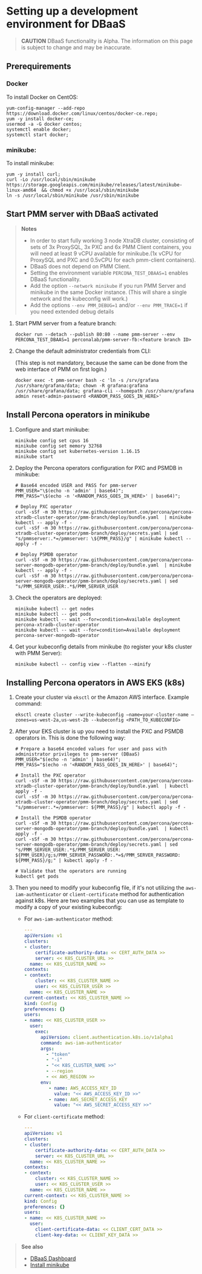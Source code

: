 # Setting up a development environment for DBaaS

> **CAUTION**
> DBaaS functionality is Alpha. The information on this page is subject to change and may be inaccurate.
## Prerequirements

### Docker

To install Docker on CentOS:

    yum-config-manager --add-repo https://download.docker.com/linux/centos/docker-ce.repo;
    yum -y install docker-ce;
    usermod -a -G docker centos;
    systemctl enable docker;
    systemctl start docker;


### minikube:

To install minikube:

    yum -y install curl;
    curl -Lo /usr/local/sbin/minikube https://storage.googleapis.com/minikube/releases/latest/minikube-linux-amd64  && chmod +x /usr/local/sbin/minikube
    ln -s /usr/local/sbin/minikube /usr/sbin/minikube

## Start PMM server with DBaaS activated

> **Notes**
> - In order to start fully working 3 node XtraDB cluster, consisting of sets of 3x ProxySQL, 3x PXC and 6x PMM Client containers, you will need at least 9 vCPU available for minikube.(1x vCPU for ProxySQL and PXC and 0.5vCPU for each pmm-client containers).
> - DBaaS does not depend on PMM Client.
> - Setting the environment variable `PERCONA_TEST_DBAAS=1` enables DBaaS functionality.
> - Add the option `--network minikube` if you run PMM Server and minikube in the same Docker instance. (This will share a single network and the kubeconfig will work.)
> - Add the options `--env PMM_DEBUG=1` and/or `--env PMM_TRACE=1` if you need extended debug details

1. Start PMM server from a feature branch:

       docker run --detach --publish 80:80 --name pmm-server --env PERCONA_TEST_DBAAS=1 perconalab/pmm-server-fb:<feature branch ID>


2. Change the default administrator credentials from CLI:

   (This step is not mandatory, because the same can be done from the web interface of PMM on first login.)

       docker exec -t pmm-server bash -c 'ln -s /srv/grafana /usr/share/grafana/data; chown -R grafana:grafana /usr/share/grafana/data; grafana-cli --homepath /usr/share/grafana admin reset-admin-password <RANDOM_PASS_GOES_IN_HERE>'

## Install Percona operators in minikube

1. Configure and start minikube:

    ```
    minikube config set cpus 16
    minikube config set memory 32768
    minikube config set kubernetes-version 1.16.15
    minikube start
    ```

3. Deploy the Percona operators configuration for PXC and PSMDB in minikube:

    ```
    # Base64 encoded USER and PASS for pmm-server
    PMM_USER="\$(echo -n 'admin' | base64)";
    PMM_PASS="\$(echo -n '<RANDOM_PASS_GOES_IN_HERE>' | base64)";
    
    # Deploy PXC operator
    curl -sSf -m 30 https://raw.githubusercontent.com/percona/percona-xtradb-cluster-operator/pmm-branch/deploy/bundle.yaml  | minikube kubectl -- apply -f -
    curl -sSf -m 30 https://raw.githubusercontent.com/percona/percona-xtradb-cluster-operator/pmm-branch/deploy/secrets.yaml | sed "s/pmmserver:.*=/pmmserver: \${PMM_PASS}/g" | minikube kubectl -- apply -f -
    
    # Deploy PSMDB operator
    curl -sSf -m 30 https://raw.githubusercontent.com/percona/percona-server-mongodb-operator/pmm-branch/deploy/bundle.yaml  | minikube kubectl -- apply -f -
    curl -sSf -m 30 https://raw.githubusercontent.com/percona/percona-server-mongodb-operator/pmm-branch/deploy/secrets.yaml | sed "s/PMM_SERVER_USER:.*$/PMM_SERVER_USER
    ```

4. Check the operators are deployed:

    ```
    minikube kubectl -- get nodes
    minikube kubectl -- get pods
    minikube kubectl -- wait --for=condition=Available deployment percona-xtradb-cluster-operator
    minikube kubectl -- wait --for=condition=Available deployment percona-server-mongodb-operator
    ```

5. Get your kubeconfig details from minikube (to register your k8s cluster with PMM Server):

    ```
    minikube kubectl -- config view --flatten --minify
    ```


## Installing Percona operators in AWS EKS (k8s)

1. Create your cluster via `eksctl` or the Amazon AWS interface. Example command:

    ```
    eksctl create cluster --write-kubeconfig —name=your-cluster-name —zones=us-west-2a,us-west-2b --kubeconfig <PATH_TO_KUBECONFIG>
    ```

2. After your EKS cluster is up you need to install the PXC and PSMDB operators in. This is done the following way:

    ```
    # Prepare a base64 encoded values for user and pass with administrator privileges to pmm-server (DBaaS)
    PMM_USER="$(echo -n 'admin' | base64)";
    PMM_PASS="$(echo -n '<RANDOM_PASS_GOES_IN_HERE>' | base64)";

    # Install the PXC operator
    curl -sSf -m 30 https://raw.githubusercontent.com/percona/percona-xtradb-cluster-operator/pmm-branch/deploy/bundle.yaml  | kubectl apply -f -
    curl -sSf -m 30 https://raw.githubusercontent.com/percona/percona-xtradb-cluster-operator/pmm-branch/deploy/secrets.yaml | sed "s/pmmserver:.*=/pmmserver: ${PMM_PASS}/g" | kubectl apply -f -

    # Install the PSMDB operator
    curl -sSf -m 30 https://raw.githubusercontent.com/percona/percona-server-mongodb-operator/pmm-branch/deploy/bundle.yaml  | kubectl apply -f -
    curl -sSf -m 30 https://raw.githubusercontent.com/percona/percona-server-mongodb-operator/pmm-branch/deploy/secrets.yaml | sed "s/PMM_SERVER_USER:.*$/PMM_SERVER_USER: ${PMM_USER}/g;s/PMM_SERVER_PASSWORD:.*=$/PMM_SERVER_PASSWORD: ${PMM_PASS}/g;" | kubectl apply -f -

    # Validate that the operators are running
    kubectl get pods
    ```

3. Then you need to modify your kubeconfig file, if it's not utilizing the `aws-iam-authenticator` or `client-certificate` method for authentication against k8s. Here are two examples that you can use as template to modify a copy of your existing kubeconfig:

    - For `aws-iam-authenticator` method:

        ```yml
        ---
        apiVersion: v1
        clusters:
        - cluster:
            certificate-authority-data: << CERT_AUTH_DATA >>
            server: << K8S_CLUSTER_URL >>
          name: << K8S_CLUSTER_NAME >>
        contexts:
        - context:
            cluster: << K8S_CLUSTER_NAME >>
            user: << K8S_CLUSTER_USER >>
          name: << K8S_CLUSTER_NAME >>
        current-context: << K8S_CLUSTER_NAME >>
        kind: Config
        preferences: {}
        users:
        - name: << K8S_CLUSTER_USER >>
          user:
            exec:
              apiVersion: client.authentication.k8s.io/v1alpha1
              command: aws-iam-authenticator
              args:
                - "token"
                - "-i"
                - "<< K8S_CLUSTER_NAME >>"
                - --region
                - << AWS_REGION >>
              env:
                 - name: AWS_ACCESS_KEY_ID
                   value: "<< AWS_ACCESS_KEY_ID >>"
                 - name: AWS_SECRET_ACCESS_KEY
                   value: "<< AWS_SECRET_ACCESS_KEY >>"
        ```

     - For `client-certificate` method:

        ```yml
        ---
        apiVersion: v1
        clusters:
        - cluster:
            certificate-authority-data: << CERT_AUTH_DATA >>
            server: << K8S_CLUSTER_URL >>
          name: << K8S_CLUSTER_NAME >>
        contexts:
        - context:
            cluster: << K8S_CLUSTER_NAME >>
            user: << K8S_CLUSTER_USER >>
          name: << K8S_CLUSTER_NAME >>
        current-context: << K8S_CLUSTER_NAME >>
        kind: Config
        preferences: {}
        users:
        - name: << K8S_CLUSTER_NAME >>
          user:
            client-certificate-data: << CLIENT_CERT_DATA >>
            client-key-data: << CLIENT_KEY_DATA >>
        ```

> **See also**
> - [DBaaS Dashboard](../../using/platform/dbaas.md)
> - [Install minikube](https://minikube.sigs.k8s.io/docs/start/)
